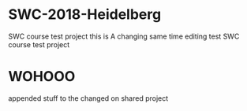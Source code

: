 # SWC-2018-Heidelberg
SWC course test project this is A changing
same time editing test SWC course test project
# WOHOOO


appended stuff to the  changed on shared project
